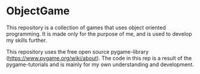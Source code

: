 # ObjectGame
This repository is a collection of games that uses object oriented programming. It is made only for the purpose of me, and is used to develop my skills further.

This repository uses the free open source pygame-library (https://www.pygame.org/wiki/about).
The code in this rep is a result of the pygame-tutorials and is mainly for my own understanding and development.
